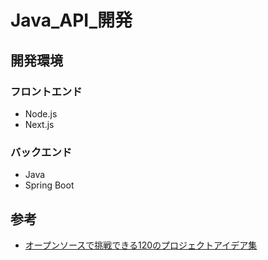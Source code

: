 # Java_API_開発

## 開発環境

### フロントエンド
- Node.js
- Next.js

### バックエンド
- Java
- Spring Boot


## 参考

- [オープンソースで挑戦できる120のプロジェクトアイデア集](https://qiita.com/K3n_to_n17/items/cb7e02005e371665d4fb)